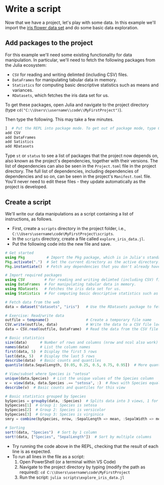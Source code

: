 # Write a script

Now that we have a project, let's play with some data. In this example we'll import the [iris flower data set](https://en.wikipedia.org/wiki/Iris_flower_data_set) and do some basic data exploration.

## Add packages to the project

For this example we'll need some existing functionality for data manipulation. In particular, we'll need to fetch the following packages from the Julia ecosystem:

- `CSV` for reading and writing delimted (including CSV) files.
- `DataFrames` for manipulating tabular data in memory.
- `Statistics` for computing basic descriptive statistics such as means and variances.
- `RDatasets`, which fetches the iris data set for us.

To get these packages, open Julia and navigate to the project directory (type `cd("C:\\Users\\username\\code\\MyFirstProject")`).

Then type the following. This may take a few minutes.

```julia
]  # Put the REPL into package mode. To get out of package mode, type Ctrl-C.
add CSV
add DataFrames
add Satistics
add RDatasets
```

Type `st` or `status` to see a list of packages that the project now depends on, also known as the project's dependencies, together with their versions. The list of dependencies can also be seen in the `Project.toml` file in the project directory. The full list of dependencies, including dependencies of dependencies and so on, can be seen in the project's `Manifest.toml` file. You'll never need to edit these files - they update automatically as the project is developed.

## Create a script

We'll write our data manipulations as a script containing a list of instructions, as follows.

- First, create a `scripts` directory in the project folder, i.e., `C:\\Users\username\code\MyFirstProject\scripts`.
- In the `scripts` directory, create a file called `explore_iris_data.jl`.
- Put the following code into the new file and save.

```julia
# Get started
using Pkg          # Import the Pkg package, which is in Julia's standard library.
Pkg.activate(".")  # Set the current directory as the active directory.
Pkg.instantiate()  # Fetch any dependencies that you don't already have (Julia uses Manifest.toml to do this)

# Import required packages
using CSV         # For reading and writing delimted (including CSV) files.
using DataFrames  # For manipulating tabular data in memory.
using RDatasets   # Fetches the iris data set for us.
using Statistics  # For computing basic descriptive statistics such as means and variances.

# Fetch data from the web
data = dataset("datasets", "iris")   # Use the RDatasets package to fetch the iris data set

# Exercise: Read/write data
outfile = tempname()                 # Create a temporary file name
CSV.write(outfile, data)             # Write the data to a CSV file located at the temporary file location
data = CSV.read(outfile, DataFrame)  # Read the data from the CSV file

# Basic statistics
size(data)      # Number of rows and columns (nrow and ncol also work)
names(data)     # List the column names
first(data, 5)  # Display the first 5 rows
last(data, 5)   # Display the last 5 rows
describe(data)  # Basic counts and quantiles
quantile(data.SepalLength, [0.05, 0.25, 0.5, 0.75, 0.95])  # More quantiles

# View/subset where Species is "setosa"
unique(data.Species)  # List the unique values of the Species column
v = view(data, data.Species .== "setosa", :)  # Rows with Species equal to setosa
describe(v)  # Basic counts and quantiles for this view

# Basic statistics grouped by Species
bySpecies = groupby(data, :Species)  # Splits data into 3 views, 1 for each value of Species
bySpecies[1]  # Group 1: Species is setosa
bySpecies[2]  # Group 2: Species is versicolor
bySpecies[3]  # Group 3: Species is virginica
smry = combine(bySpecies, nrow, :SepalLength => mean, :SepalWidth => mean, :PetalLength => mean, :PetalWidth => mean)

# Sorting
sort!(data, "Species")  # Sort by 1 column
sort!(data, ["Species", "SepalLength"])  # Sort by multiple columns
```

- Try running the code above in the REPL, checking that the result of each line is as expected.
- To run all lines in the file as a script:
    1. Open PowerShell (or a terminal within VS Code)
    2. Navigate to the project directory by typing (modify the path as required):
        `cd C:\\Users\username\code\MyFirstProject`
    3. Run the script:
        `julia scripts\explore_iris_data.jl`